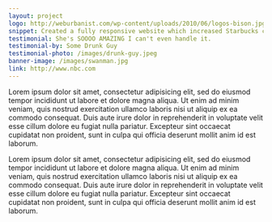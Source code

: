 ```yaml
---
layout: project
logo: http://weburbanist.com/wp-content/uploads/2010/06/logos-bison.jpg
snippet: Created a fully responsive website which increased Starbucks conversion rate by 53%
testimonial: She's SOOOO AMAZING I can't even handle it.
testimonial-by: Some Drunk Guy
testimonial-photo: /images/drunk-guy.jpeg
banner-image: /images/swanman.jpg
link: http://www.nbc.com
---
```

Lorem ipsum dolor sit amet, consectetur adipisicing elit, sed do eiusmod tempor incididunt ut labore et dolore magna aliqua. Ut enim ad minim veniam, quis nostrud exercitation ullamco laboris nisi ut aliquip ex ea commodo consequat. Duis aute irure dolor in reprehenderit in voluptate velit esse cillum dolore eu fugiat nulla pariatur. Excepteur sint occaecat cupidatat non proident, sunt in culpa qui officia deserunt mollit anim id est laborum.

Lorem ipsum dolor sit amet, consectetur adipisicing elit, sed do eiusmod tempor incididunt ut labore et dolore magna aliqua. Ut enim ad minim veniam, quis nostrud exercitation ullamco laboris nisi ut aliquip ex ea commodo consequat. Duis aute irure dolor in reprehenderit in voluptate velit esse cillum dolore eu fugiat nulla pariatur. Excepteur sint occaecat cupidatat non proident, sunt in culpa qui officia deserunt mollit anim id est laborum.

